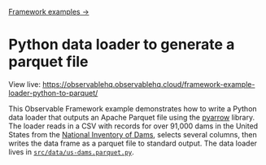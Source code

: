 [Framework examples →](../)

# Python data loader to generate a parquet file

View live: <https://observablehq.observablehq.cloud/framework-example-loader-python-to-parquet/>

This Observable Framework example demonstrates how to write a Python data loader that outputs an Apache Parquet file using the [pyarrow](https://pypi.org/project/pyarrow/) library. The loader reads in a CSV with records for over 91,000 dams in the United States from the [National Inventory of Dams](https://nid.sec.usace.army.mil/#/), selects several columns, then writes the data frame as a parquet file to standard output. The data loader lives in [`src/data/us-dams.parquet.py`](./src/data/us-dams.parquet.py).
